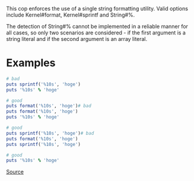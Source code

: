 
This cop enforces the use of a single string formatting utility.
Valid options include Kernel#format, Kernel#sprintf and String#%.

The detection of String#% cannot be implemented in a reliable
manner for all cases, so only two scenarios are considered -
if the first argument is a string literal and if the second
argument is an array literal.

# Examples

```ruby
# bad
puts sprintf('%10s', 'hoge')
puts '%10s' % 'hoge'

# good
puts format('%10s', 'hoge')# bad
puts format('%10s', 'hoge')
puts '%10s' % 'hoge'

# good
puts sprintf('%10s', 'hoge')# bad
puts format('%10s', 'hoge')
puts sprintf('%10s', 'hoge')

# good
puts '%10s' % 'hoge'
```

[Source](http://www.rubydoc.info/gems/rubocop/RuboCop/Cop/Style/FormatString)